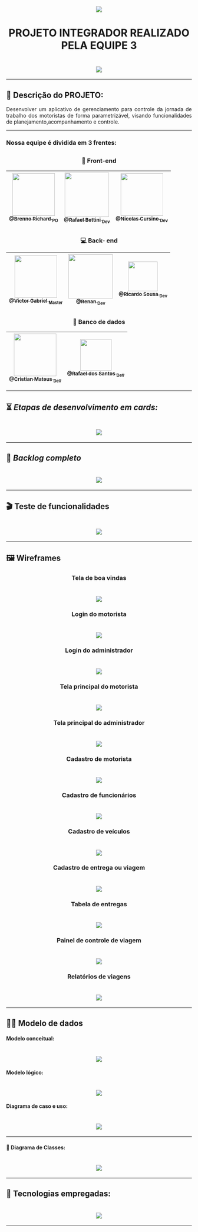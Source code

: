  ## <h1 align="center"> ![](https://github.com/DevSlim001/PI_2020.2/blob/master/logotipocomum.jpg) </h1> 
# <h1 align="center"> PROJETO INTEGRADOR REALIZADO PELA EQUIPE 3 </h1> 
## <h1 align="center">  <img src="https://img.shields.io/static/v1?label=Finished-project&message=Made-in-2020&color=blue&style=for-the-badge&logo=REACT"/> </h1> 

--------------------------------------------------------------------------------------------------------------------

## :dna: Descrição do PROJETO: 

<p align="justify"> Desenvolver um aplicativo de gerenciamento para controle da jornada de trabalho dos motoristas de forma parametrizável, visando funcionalidades de planejamento,acompanhamento e controle.</p>
 
--------------------------------------------------------------------------------------------------------------------

### Nossa equipe é dividida em 3 frentes:


## <h3 align="center">   :art: **Front-end** </h3> 


[<img src="https://github.com/DevSlim001/PI_2020.2/blob/master/assets/Brenno.jpeg" width=115 > <br> <sub> @Brenno Richard <sub> PO </sub>](https://github.com/brennorichard)| [<img src="https://github.com/DevSlim001/PI_2020.2/blob/master/assets/Rafael_bettini.jpeg" width=120 > <br> <sub> @Rafael Bettini <sub> Dev </sub>](https://github.com/Rafael-BD) | [<img src="https://github.com/DevSlim001/PI_2020.2/blob/master/assets/Nicolas.jpeg" width=115 > <br> <sub> @Nicolas Cursino <sub> Dev </sub>](https://github.com/nicursino)
 | :---: |:---:|:---:|

## <h3 align="center">  :computer: **Back- end**  </h3>   

 [<img src="https://github.com/DevSlim001/PI_2020.2/blob/master/assets/Victor.jpeg" width=115 > <br> <sub> @Victor Gabriel <sub> Master </sub>](https://github.com/VGabrielMelo) | [<img src="https://github.com/DevSlim001/PI_2020.2/blob/master/assets/renan.jpeg" width=120 > <br> <sub> @Renan <sub> Dev </sub>](https://github.com/medrenan) | [<img src="https://github.com/DevSlim001/PI_2020.2/blob/master/assets/ricardo.jpeg" width=80 > <br> <sub> @Ricardo Sousa <sub> Dev </sub>](https://github.com/RicardoSousaPaiva)
| :---: |:---:| :---:|

## <h3 align="center">   :floppy_disk: **Banco de dados** </h3>   

[<img src="https://github.com/DevSlim001/PI_2020.2/blob/master/assets/Cristian.jpeg" width=115 > <br> <sub> @Cristian Mateus <sub> Dev </sub>](https://github.com/CristianMateusTB) | [<img src="https://github.com/DevSlim001/PI_2020.2/blob/master/assets/rafael_santos.jpeg" width=85 > <br> <sub> @Rafael dos Santos <sub> Dev </sub>](https://github.com/rafaeldossper)
| :---: |:---:| 
 


--------------------------------------------------------------------------------------------------------------------

## :hourglass_flowing_sand: **_Etapas de desenvolvimento em cards:_**

## <h1 align="center"> ![](https://github.com/DevSlim001/PI_2020.2/blob/master/assets/card_geral1.png) </h1> 

--------------------------------------------------------------------------------------------------------------------

## :bookmark: **_Backlog completo_**

## <h1 align="center"> ![](https://github.com/DevSlim001/PI_2020.2/blob/master/assets/Product_Backlog_total_3.png) </h1> 

--------------------------------------------------------------------------------------------------------------------

## :clapper: **Teste de funcionalidades**

## <h1 align="center"> ![](https://github.com/DevSlim001/PI_2020.2/blob/master/assets/testes_funcionalidades3_1.png) </h1>


--------------------------------------------------------------------------------------------------------------------
## :framed_picture: Wireframes 

<h3 align="center"> Tela de boa vindas </h3> 
 
## <h1 align="center"> ![](https://github.com/DevSlim001/PI_2020.2/blob/master/assets/Login%20de%20motorista%20ou%20funcion%C3%A1riof.png) </h1>

<h3 align="center"> Login do motorista </h3> 
 
## <h1 align="center"> ![](https://github.com/DevSlim001/PI_2020.2/blob/master/assets/Tela%20de%20login%20motoristaf.png) </h1>

<h3 align="center"> Login do administrador </h3> 
 
## <h1 align="center"> ![](https://github.com/DevSlim001/PI_2020.2/blob/master/assets/Tela%20de%20login%20administradorf.png) </h1>

<h3 align="center"> Tela principal do motorista </h3> 
 
## <h1 align="center"> ![](https://github.com/DevSlim001/PI_2020.2/blob/master/assets/Tela%20principal%20para%20motoristaf.png) </h1>

<h3 align="center"> Tela principal do administrador </h3> 
 
## <h1 align="center"> ![](https://github.com/DevSlim001/PI_2020.2/blob/master/assets/Tela%20principal%20para%20motoristaf.png) </h1>

<h3 align="center"> Cadastro de motorista </h3> 
 
## <h1 align="center"> ![](https://github.com/DevSlim001/PI_2020.2/blob/master/assets/Cadastro%20de%20motoristas1.png) </h1>

<h3 align="center"> Cadastro de funcionários </h3> 
 
## <h1 align="center"> ![](https://github.com/DevSlim001/PI_2020.2/blob/master/assets/Cadastro%20de%20ve%C3%ADculos1.png) </h1>

<h3 align="center"> Cadastro de veículos </h3> 
 
## <h1 align="center"> ![](https://github.com/DevSlim001/PI_2020.2/blob/master/assets/Cadastro%20de%20veiculos1f.png) </h1>

<h3 align="center"> Cadastro de entrega ou viagem </h3> 
 
## <h1 align="center"> ![](https://github.com/DevSlim001/PI_2020.2/blob/master/assets/Cadastro%20de%20entrega1.png) </h1>

<h3 align="center"> Tabela de entregas </h3> 
 
## <h1 align="center"> ![](https://github.com/DevSlim001/PI_2020.2/blob/master/assets/Tabela%20de%20entregas%20finalizadasf.png) </h1>

<h3 align="center"> Painel de controle de viagem </h3> 
 
## <h1 align="center"> ![](https://github.com/DevSlim001/PI_2020.2/blob/master/assets/Pesquisa%20de%20viagens%20para%20motoristaf.png) </h1>

<h3 align="center"> Relatórios de viagens </h3> 
 
## <h1 align="center"> ![](https://github.com/DevSlim001/PI_2020.2/blob/master/assets/Relat%C3%B3rio%20de%20viagens%20para%20funcionariof.png) </h1>

--------------------------------------------------------------------------------------------------------------------
## :man_technologist: Modelo de dados

#### Modelo conceitual:

## <h1 align="center"> ![](https://github.com/DevSlim001/PI_2020.2/blob/master/assets/mc_sprint3.jpg) </h1> 


#### Modelo lógico:

## <h1 align="center"> ![](https://github.com/DevSlim001/PI_2020.2/blob/master/assets/ml_sprint3.png) </h1> 

#### Diagrama de caso e uso:

## <h1 align="center"> ![](https://github.com/DevSlim001/PI_2020.2/blob/master/assets/DiagramaMCU.png) </h1> 

--------------------------------------------------------------------------------------------------------------------

#### :tea: Diagrama de Classes:

## <h1 align="center"> ![](https://github.com/DevSlim001/PI_2020.2/blob/sprint2/diagramaclasses.png) </h1> 

--------------------------------------------------------------------------------------------------------------------

## :rocket: Tecnologias empregadas:
 
## <h1 align="center"> ![](https://github.com/DevSlim001/PI_2020.2/blob/master/tecnology.png) </h1> 


--------------------------------------------------------------------------------------------------------------------





